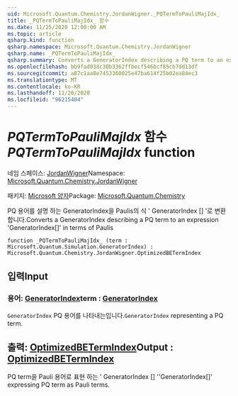 ```yaml
---
uid: Microsoft.Quantum.Chemistry.JordanWigner._PQTermToPauliMajIdx_
title: _PQTermToPauliMajIdx_ 함수
ms.date: 11/25/2020 12:00:00 AM
ms.topic: article
qsharp.kind: function
qsharp.namespace: Microsoft.Quantum.Chemistry.JordanWigner
qsharp.name: _PQTermToPauliMajIdx_
qsharp.summary: Converts a GeneratorIndex describing a PQ term to an expression 'GeneratorIndex[]' in terms of Paulis
ms.openlocfilehash: bb9fad038c30b3362ffbecf546bcf85cb7dd13df
ms.sourcegitcommit: a87c1aa8e7453360025e47ba614f25b02ea84ec3
ms.translationtype: MT
ms.contentlocale: ko-KR
ms.lasthandoff: 11/26/2020
ms.locfileid: "96215404"
---
```

# <a name="_pqtermtopaulimajidx_-function"></a><span data-ttu-id="0c11e-102">_PQTermToPauliMajIdx_ 함수</span><span class="sxs-lookup"><span data-stu-id="0c11e-102">_PQTermToPauliMajIdx_ function</span></span>

<span data-ttu-id="0c11e-103">네임 스페이스: [JordanWigner](xref:Microsoft.Quantum.Chemistry.JordanWigner)</span><span class="sxs-lookup"><span data-stu-id="0c11e-103">Namespace: [Microsoft.Quantum.Chemistry.JordanWigner](xref:Microsoft.Quantum.Chemistry.JordanWigner)</span></span>

<span data-ttu-id="0c11e-104">패키지: [Microsoft 양자](https://nuget.org/packages/Microsoft.Quantum.Chemistry)</span><span class="sxs-lookup"><span data-stu-id="0c11e-104">Package: [Microsoft.Quantum.Chemistry](https://nuget.org/packages/Microsoft.Quantum.Chemistry)</span></span>


<span data-ttu-id="0c11e-105">PQ 용어를 설명 하는 GeneratorIndex을 Paulis의 식 ' GeneratorIndex [] '로 변환 합니다.</span><span class="sxs-lookup"><span data-stu-id="0c11e-105">Converts a GeneratorIndex describing a PQ term to an expression 'GeneratorIndex[]' in terms of Paulis</span></span>

```qsharp
function _PQTermToPauliMajIdx_ (term : Microsoft.Quantum.Simulation.GeneratorIndex) : Microsoft.Quantum.Chemistry.JordanWigner.OptimizedBETermIndex
```


## <a name="input"></a><span data-ttu-id="0c11e-106">입력</span><span class="sxs-lookup"><span data-stu-id="0c11e-106">Input</span></span>

### <a name="term--generatorindex"></a><span data-ttu-id="0c11e-107">용어: [GeneratorIndex](xref:Microsoft.Quantum.Simulation.GeneratorIndex)</span><span class="sxs-lookup"><span data-stu-id="0c11e-107">term : [GeneratorIndex](xref:Microsoft.Quantum.Simulation.GeneratorIndex)</span></span>

<span data-ttu-id="0c11e-108">`GeneratorIndex` PQ 용어를 나타내는입니다.</span><span class="sxs-lookup"><span data-stu-id="0c11e-108">`GeneratorIndex` representing a PQ term.</span></span>



## <a name="output--optimizedbetermindex"></a><span data-ttu-id="0c11e-109">출력: [OptimizedBETermIndex](xref:Microsoft.Quantum.Chemistry.JordanWigner.OptimizedBETermIndex)</span><span class="sxs-lookup"><span data-stu-id="0c11e-109">Output : [OptimizedBETermIndex](xref:Microsoft.Quantum.Chemistry.JordanWigner.OptimizedBETermIndex)</span></span>

<span data-ttu-id="0c11e-110">PQ term을 Pauli 용어로 표현 하는 ' GeneratorIndex [] '</span><span class="sxs-lookup"><span data-stu-id="0c11e-110">'GeneratorIndex[]' expressing PQ term as Pauli terms.</span></span>